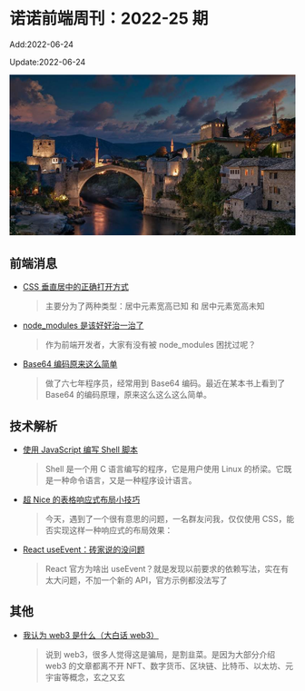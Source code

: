 <!--
 * @Description:
 * @Author: wangfuyuan
 * @Email: zoeblow@gmail.com
 * @Date: 2022-06-12 14:32:06
 * @LastEditors: wangfuyuan
 * @LastEditTime: 2022-06-23 19:46:36
 * @FilePath: \nuofe-weekly1\2022\weekly-25.md
-->

# 诺诺前端周刊：2022-25 期

Add:2022-06-24

Update:2022-06-24

![202225](../images/2022/202225.jpg)

## 前端消息

- [CSS 垂直居中的正确打开方式](https://mp.weixin.qq.com/s/hGLpRx0BMWFN2YbQrMY5QA)

  > 主要分为了两种类型：居中元素宽高已知 和 居中元素宽高未知

- [node_modules 是该好好治一治了](https://mp.weixin.qq.com/s/sBtHSgV5ym7vLeyC-afIYw)

  > 作为前端开发者，大家有没有被 node_modules 困扰过呢？

- [Base64 编码原来这么简单](https://mp.weixin.qq.com/s/RKi-TH57IUCCfxugHgkp8g)

  > 做了六七年程序员，经常用到 Base64 编码。最近在某本书上看到了 Base64 的编码原理，原来这么这么这么简单。

## 技术解析

- [使用 JavaScript 编写 Shell 脚本](https://mp.weixin.qq.com/s/e__82YNQD9NlUizTqTVuyw)

  > Shell 是一个用 C 语言编写的程序，它是用户使用 Linux 的桥梁。它既是一种命令语言，又是一种程序设计语言。

- [超 Nice 的表格响应式布局小技巧](https://mp.weixin.qq.com/s/PP2T6PtHppMmOUhhVnA_bA)

  > 今天，遇到了一个很有意思的问题，一名群友问我，仅仅使用 CSS，能否实现这样一种响应式的布局效果：

- [React useEvent：砖家说的没问题](https://mp.weixin.qq.com/s/-6bQKIjH6WPcfuiCFtsjng)

  > React 官方为啥出 useEvent？就是发现以前要求的依赖写法，实在有太大问题，不加一个新的 API，官方示例都没法写了

## 其他

- [我认为 web3 是什么（大白话 web3）](https://mp.weixin.qq.com/s/-SwPK2Khpgg3S0UrXmDzrw)

  > 说到 web3，很多人觉得这是骗局，是割韭菜。是因为大部分介绍 web3 的文章都离不开 NFT、数字货币、区块链、比特币、以太坊、元宇宙等概念，玄之又玄
